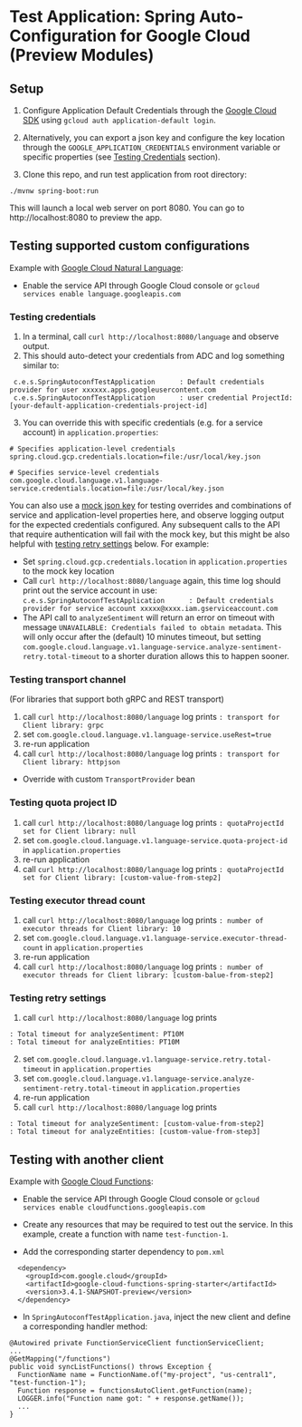 # Test Application: Spring Auto-Configuration for Google Cloud (Preview Modules)

## Setup
1. Configure Application Default Credentials through the [Google Cloud SDK](https://cloud.google.com/sdk)
using `gcloud auth application-default login`.  
2. Alternatively, you can export a json key and configure the key location through 
the `GOOGLE_APPLICATION_CREDENTIALS` environment variable or specific properties
(see [Testing Credentials](#testing-credentials) section).  

3. Clone this repo, and run test application from root directory:
```
./mvnw spring-boot:run
```
This will launch a local web server on port 8080. You can go to http://localhost:8080 to preview the app.

## Testing supported custom configurations

Example with [Google Cloud Natural Language](https://github.com/googleapis/google-cloud-java/tree/main/java-language):
- Enable the service API through Google Cloud console or
  `gcloud services enable language.googleapis.com`

### Testing credentials

1. In a terminal, call `curl http://localhost:8080/language` and observe output. 
2. This should auto-detect your credentials from ADC and log something similar to:
```
 c.e.s.SpringAutoconfTestApplication      : Default credentials provider for user xxxxxx.apps.googleusercontent.com
 c.e.s.SpringAutoconfTestApplication      : user credential ProjectId: [your-default-application-credentials-project-id]
```

3. You can override this with specific credentials (e.g. for a service account) in `application.properties`:
```
# Specifies application-level credentials
spring.cloud.gcp.credentials.location=file:/usr/local/key.json

# Specifies service-level credentials
com.google.cloud.language.v1.language-service.credentials.location=file:/usr/local/key.json
```

You can also use a [mock json key](/src/test/resources/fake-credential-key.json)
for testing overrides and combinations of service and application-level properties here, 
and observe logging output for the expected credentials configured. Any subsequent calls to the API that require authentication will fail with the mock key, 
but this might be also helpful with [testing retry settings](#testing-retry-settings) below. For example:

- Set `spring.cloud.gcp.credentials.location` in `application.properties` to the mock key location 
- Call `curl http://localhost:8080/language` again, this time log should print out the service account in use:
   `c.e.s.SpringAutoconfTestApplication      : Default credentials provider for service account xxxxx@xxxx.iam.gserviceaccount.com`  
- The API call to `analyzeSentiment` will return an error on timeout with message `UNAVAILABLE: Credentials failed to obtain metadata`. 
  This will only occur after the (default) 10 minutes timeout, but setting 
  `com.google.cloud.language.v1.language-service.analyze-sentiment-retry.total-timeout` to a shorter duration allows this to happen sooner. 

### Testing transport channel
(For libraries that support both gRPC and REST transport)
1. call `curl http://localhost:8080/language` log prints `: transport for Client library: grpc`
2. set `com.google.cloud.language.v1.language-service.useRest=true`
3. re-run application
4. call `curl http://localhost:8080/language` log prints `: transport for Client library: httpjson`

- Override with custom `TransportProvider` bean

### Testing quota project ID
1. call `curl http://localhost:8080/language` log prints `: quotaProjectId set for Client library: null`
2. set `com.google.cloud.language.v1.language-service.quota-project-id` in `application.properties`
3. re-run application
4. call `curl http://localhost:8080/language` log prints `: quotaProjectId set for Client library: [custom-value-from-step2]`

### Testing executor thread count
1. call `curl http://localhost:8080/language` log prints `: number of executor threads for Client library: 10`
2. set `com.google.cloud.language.v1.language-service.executor-thread-count` in `application.properties`
3. re-run application
4. call `curl http://localhost:8080/language` log prints `: number of executor threads for Client library: [custom-balue-from-step2]`

### Testing retry settings
1. call `curl http://localhost:8080/language` log prints 
``` 
: Total timeout for analyzeSentiment: PT10M
: Total timeout for analyzeEntities: PT10M
```
2. set `com.google.cloud.language.v1.language-service.retry.total-timeout` in `application.properties`
3. set `com.google.cloud.language.v1.language-service.analyze-sentiment-retry.total-timeout` in `application.properties`
4. re-run application
5. call `curl http://localhost:8080/language` log prints
``` 
: Total timeout for analyzeSentiment: [custom-value-from-step2]
: Total timeout for analyzeEntities: [custom-value-from-step3]
```

## Testing with another client

Example with [Google Cloud Functions](https://github.com/googleapis/google-cloud-java/tree/main/java-functions):

- Enable the service API through Google Cloud console or
`gcloud services enable cloudfunctions.googleapis.com`
- Create any resources that may be required to test out the service. In this example, create a function with name `test-function-1`. 

- Add the corresponding starter dependency to `pom.xml`
```
  <dependency>
    <groupId>com.google.cloud</groupId>
    <artifactId>google-cloud-functions-spring-starter</artifactId>
    <version>3.4.1-SNAPSHOT-preview</version>
  </dependency>
```

- In `SpringAutoconfTestApplication.java`, inject the new client and define a corresponding handler method:  
```
@Autowired private FunctionServiceClient functionServiceClient;
...
@GetMapping("/functions")
public void syncListFunctions() throws Exception {
  FunctionName name = FunctionName.of("my-project", "us-central1", "test-function-1");
  Function response = functionsAutoClient.getFunction(name);
  LOGGER.info("Function name got: " + response.getName());
  ...
}
```



